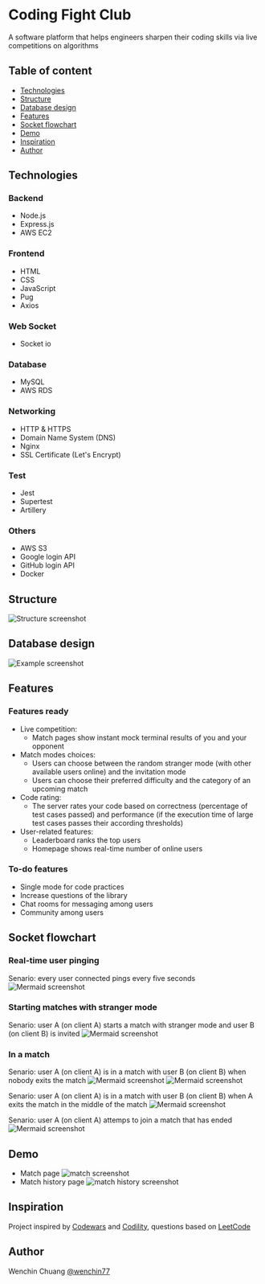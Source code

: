 # Coding Fight Club

A software platform that helps engineers sharpen their coding skills via live competitions on algorithms

## Table of content
* [Technologies](#technologies)
* [Structure](#structure)
* [Database design](#database-design)
* [Features](#features)
* [Socket flowchart](#socket-flowchart)
* [Demo](#demo)
* [Inspiration](#inspiration)
* [Author](#author)


## Technologies

### Backend

* Node.js
* Express.js
* AWS EC2

### Frontend

* HTML
* CSS
* JavaScript
* Pug
* Axios

### Web Socket
* Socket io

### Database

* MySQL
* AWS RDS

### Networking

* HTTP & HTTPS
* Domain Name System (DNS)
* Nginx
* SSL Certificate (Let's Encrypt)

### Test

* Jest
* Supertest
* Artillery

### Others

* AWS S3
* Google login API
* GitHub login API
* Docker

## Structure
![Structure screenshot](./public/img/structure.png)

## Database design
![Example screenshot](./public/img/db_coding_fight_club.png)

## Features
### Features ready
* Live competition: 
  * Match pages show instant mock terminal results of you and your opponent
* Match modes choices:
  * Users can choose between the random stranger mode (with other available users online) and the invitation mode
  * Users can choose their preferred difficulty and the category of an upcoming match
* Code rating:
  * The server rates your code based on correctness (percentage of test cases passed) and performance (if the execution time of large test cases passes their according thresholds)
* User-related features:
  * Leaderboard ranks the top users
  * Homepage shows real-time number of online users

### To-do features
* Single mode for code practices
* Increase questions of the library
* Chat rooms for messaging among users
* Community among users



## Socket flowchart

### Real-time user pinging
Senario: every user connected pings every five seconds
![Mermaid screenshot](./public/img/mermaid_1.png)

### Starting matches with stranger mode
Senario: user A (on client A) starts a match with stranger mode and user B (on client B) is invited
![Mermaid screenshot](./public/img/mermaid_2.png)

### In a match
Senario: user A (on client A) is in a match with user B (on client B) when nobody exits the match
![Mermaid screenshot](./public/img/mermaid_3.png)
![Mermaid screenshot](./public/img/mermaid_4.png)

Senario: user A (on client A) is in a match with user B (on client B) when A exits the match in the middle of the match
![Mermaid screenshot](./public/img/mermaid_5.png)

Senario: user A (on client A) attemps to join a match that has ended
![Mermaid screenshot](./public/img/mermaid_6.png)



## Demo
* Match page
![match screenshot](./public/img/screenshot_match.png)
* Match history page
![match history screenshot](./public/img/screenshot_match_history.png)



## Inspiration
Project inspired by [Codewars](https://www.codewars.com) and [Codility](https://www.codility.com/), questions based on [LeetCode](https://leetcode.com/)

## Author
Wenchin Chuang [@wenchin77](https://github.com/wenchin77)
